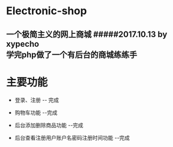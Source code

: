 # Electronic-shop
一个极简主义的网上商城
#####2017.10.13 by xypecho<br>
学完php做了一个有后台的商城练练手
------
主要功能
======
* 登录、注册 -- 完成

* 购物车功能 --完成

* 后台添加删除商品功能 --完成

* 后台查看注册用户账户名密码注册时间功能 --完成
